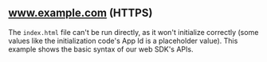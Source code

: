 ## www.example.com (HTTPS)

The `index.html` file can't be run directly, as it won't initialize correctly (some values like the initialization code's App Id is a placeholder value). This example shows the basic syntax of our web SDK's APIs.